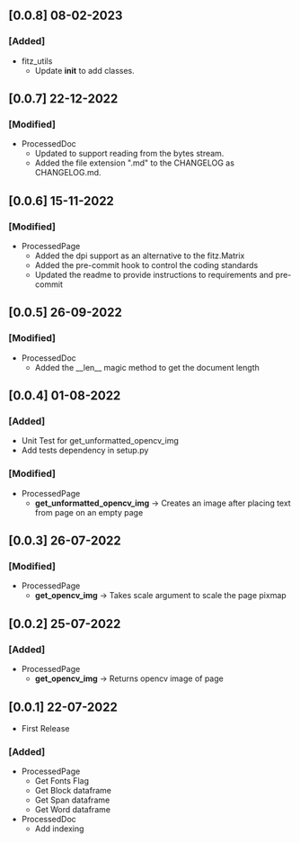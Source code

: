 ## **[0.0.8] 08-02-2023**
### **[Added]**
* fitz_utils
    * Update __init__ to add classes.

## **[0.0.7] 22-12-2022**
### **[Modified]**
* ProcessedDoc
    * Updated to support reading from the bytes stream.
    * Added the file extension ".md" to the CHANGELOG as CHANGELOG.md.

## **[0.0.6] 15-11-2022**
### **[Modified]**
* ProcessedPage
    * Added the dpi support as an alternative to the fitz.Matrix
    * Added the pre-commit hook to control the coding standards
    * Updated the readme to provide instructions to requirements and pre-commit

## **[0.0.5] 26-09-2022**
### **[Modified]**
* ProcessedDoc
    * Added the \_\_len\_\_ magic method to get the document length

## **[0.0.4] 01-08-2022**
### **[Added]**
* Unit Test for get_unformatted_opencv_img
* Add tests dependency in setup.py
### **[Modified]**
* ProcessedPage
    * **get_unformatted_opencv_img** -> Creates an image after placing text from page on an empty page

## **[0.0.3] 26-07-2022**
### **[Modified]**
* ProcessedPage
    * **get_opencv_img** -> Takes scale argument to scale the page pixmap

## **[0.0.2] 25-07-2022**
### **[Added]**
* ProcessedPage
    * **get_opencv_img** -> Returns opencv image of page

## **[0.0.1] 22-07-2022**
* First Release
### **[Added]**
* ProcessedPage
    * Get Fonts Flag
    * Get Block dataframe
    * Get Span dataframe
    * Get Word dataframe
* ProcessedDoc
    * Add indexing
